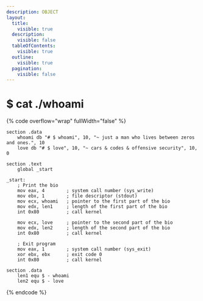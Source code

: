```yaml
---
description: OBJECT
layout:
  title:
    visible: true
  description:
    visible: false
  tableOfContents:
    visible: true
  outline:
    visible: true
  pagination:
    visible: false
---
```


# $ cat ./whoami



{% code overflow="wrap" fullWidth="false" %}
```asmatmel
section .data
    whoami db "# $ whoami", 10, "~ just a man who lives between zeros and ones.", 10
    love db "# $ love", 10, "~ cars & codes & offensive security", 10, 0

section .text
    global _start

_start:
    ; Print the bio
    mov eax, 4        ; system call number (sys_write)
    mov ebx, 1        ; file descriptor (stdout)
    mov ecx, whoami   ; pointer to the first part of the bio
    mov edx, len1     ; length of the first part of the bio
    int 0x80          ; call kernel

    mov ecx, love     ; pointer to the second part of the bio
    mov edx, len2     ; length of the second part of the bio
    int 0x80          ; call kernel

    ; Exit program
    mov eax, 1        ; system call number (sys_exit)
    xor ebx, ebx      ; exit code 0
    int 0x80          ; call kernel

section .data
    len1 equ $ - whoami
    len2 equ $ - love
```
{% endcode %}

[<img src="https://img.shields.io/badge/-71ntr-blue?style=flat-square&#x26;logo=Linkedin&#x26;logoColor=white" alt="" data-size="line">](https://www.linkedin.com/in/71ntr/) [<img src="https://img.shields.io/badge/-71ntr-blue?style=flat-square&#x26;logo=twitter&#x26;logoColor=white" alt="" data-size="line">](https://www.twitter.com/71ntr/) [<img src="https://img.shields.io/badge/-h1nt3r-blue?style=flat-square&#x26;logo=medium&#x26;logoColor=white" alt="" data-size="line">](https://h1nt3r.medium.com/)
